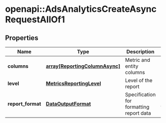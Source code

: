 # openapi::AdsAnalyticsCreateAsyncRequestAllOf1


## Properties
Name | Type | Description | Notes
------------ | ------------- | ------------- | -------------
**columns** | [**array[ReportingColumnAsync]**](ReportingColumnAsync.md) | Metric and entity columns | 
**level** | [**MetricsReportingLevel**](MetricsReportingLevel.md) | Level of the report | 
**report_format** | [**DataOutputFormat**](DataOutputFormat.md) | Specification for formatting report data | [optional] [default to &#39;JSON&#39;]


